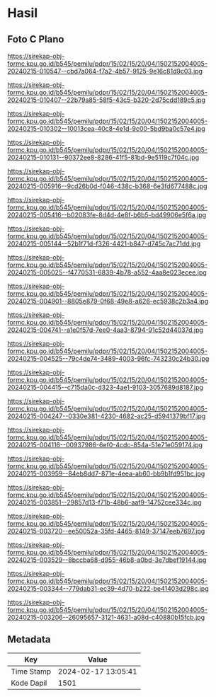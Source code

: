 # Hasil

## Foto C Plano

https://sirekap-obj-formc.kpu.go.id/b545/pemilu/pdpr/15/02/15/20/04/1502152004005-20240215-010547--cbd7a064-f7a2-4b57-9125-9e16c81d9c03.jpg

https://sirekap-obj-formc.kpu.go.id/b545/pemilu/pdpr/15/02/15/20/04/1502152004005-20240215-010407--22b79a85-58f5-43c5-b320-2d75cdd189c5.jpg

https://sirekap-obj-formc.kpu.go.id/b545/pemilu/pdpr/15/02/15/20/04/1502152004005-20240215-010302--10013cea-40c8-4e1d-9c00-5bd9ba0c57e4.jpg

https://sirekap-obj-formc.kpu.go.id/b545/pemilu/pdpr/15/02/15/20/04/1502152004005-20240215-010131--90372ee8-8286-41f5-81bd-9e5119c7f04c.jpg

https://sirekap-obj-formc.kpu.go.id/b545/pemilu/pdpr/15/02/15/20/04/1502152004005-20240215-005916--9cd26b0d-f046-438c-b368-6e3fd677488c.jpg

https://sirekap-obj-formc.kpu.go.id/b545/pemilu/pdpr/15/02/15/20/04/1502152004005-20240215-005416--b02083fe-8d4d-4e8f-b6b5-bd49906e5f6a.jpg

https://sirekap-obj-formc.kpu.go.id/b545/pemilu/pdpr/15/02/15/20/04/1502152004005-20240215-005144--52b1f71d-f326-4421-b847-d745c7ac71dd.jpg

https://sirekap-obj-formc.kpu.go.id/b545/pemilu/pdpr/15/02/15/20/04/1502152004005-20240215-005025--f4770531-6839-4b78-a552-4aa8e023ecee.jpg

https://sirekap-obj-formc.kpu.go.id/b545/pemilu/pdpr/15/02/15/20/04/1502152004005-20240215-004901--8805e879-0f68-49e8-a626-ec5938c2b3a4.jpg

https://sirekap-obj-formc.kpu.go.id/b545/pemilu/pdpr/15/02/15/20/04/1502152004005-20240215-004741--a1e0f57d-7ee0-4aa3-8794-91c52d44037d.jpg

https://sirekap-obj-formc.kpu.go.id/b545/pemilu/pdpr/15/02/15/20/04/1502152004005-20240215-004525--79c4de74-3489-4003-96fc-743230c24b30.jpg

https://sirekap-obj-formc.kpu.go.id/b545/pemilu/pdpr/15/02/15/20/04/1502152004005-20240215-004415--c715da0c-d323-4ae1-9103-3057689d8187.jpg

https://sirekap-obj-formc.kpu.go.id/b545/pemilu/pdpr/15/02/15/20/04/1502152004005-20240215-004247--0330e381-4230-4682-ac25-d5941379bf17.jpg

https://sirekap-obj-formc.kpu.go.id/b545/pemilu/pdpr/15/02/15/20/04/1502152004005-20240215-004116--00937986-6ef0-4cdc-854a-51e71e059174.jpg

https://sirekap-obj-formc.kpu.go.id/b545/pemilu/pdpr/15/02/15/20/04/1502152004005-20240215-003959--84eb8dd7-871e-4eea-ab60-bb9b1fd951bc.jpg

https://sirekap-obj-formc.kpu.go.id/b545/pemilu/pdpr/15/02/15/20/04/1502152004005-20240215-003851--29857d13-f71b-48b6-aaf9-14752cee334c.jpg

https://sirekap-obj-formc.kpu.go.id/b545/pemilu/pdpr/15/02/15/20/04/1502152004005-20240215-003720--ee50052a-35fd-4465-8149-37147eeb7697.jpg

https://sirekap-obj-formc.kpu.go.id/b545/pemilu/pdpr/15/02/15/20/04/1502152004005-20240215-003529--8bccba68-d955-46b8-a0bd-3e7dbef19144.jpg

https://sirekap-obj-formc.kpu.go.id/b545/pemilu/pdpr/15/02/15/20/04/1502152004005-20240215-003344--779dab31-ec39-4d70-b222-be41403d298c.jpg

https://sirekap-obj-formc.kpu.go.id/b545/pemilu/pdpr/15/02/15/20/04/1502152004005-20240215-003206--26095657-3121-4631-a08d-c40880b15fcb.jpg


## Metadata

| Key        | Value               |
| ---------- | ------------------- |
| Time Stamp | 2024-02-17 13:05:41 |
| Kode Dapil | 1501                |



